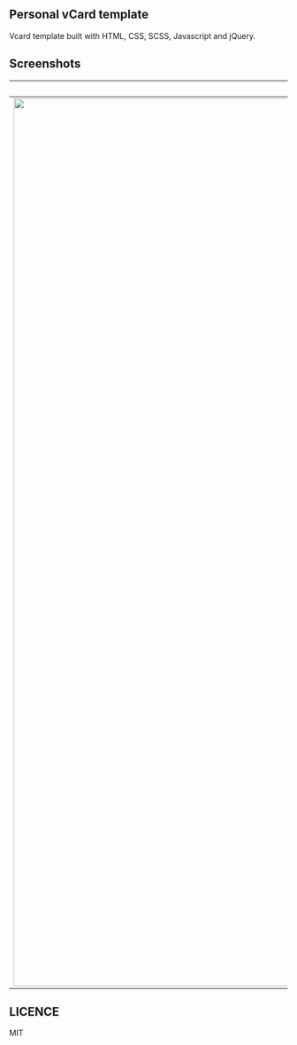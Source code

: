 ## Personal vCard template

Vcard template built with HTML, CSS, SCSS, Javascript and jQuery.

## Screenshots

|                                                          Desktop                                                          |                                                          Mobile                                                          |
| :-----------------------------------------------------------------------------------------------------------------------: | :----------------------------------------------------------------------------------------------------------------------: |
| <img width="1604" src="https://github.com/l3lackcurtains/Resume-VCard-Template/blob/master/gitassets/personalvcard1.PNG"> | <img width="200" src="https://github.com/l3lackcurtains/Resume-VCard-Template/blob/master/gitassets/personalvcard2.PNG"> |

## LICENCE

MIT
